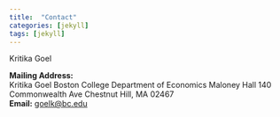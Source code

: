 ```yaml
---
title:  "Contact"
categories: [jekyll]
tags: [jekyll]
---
```

Kritika Goel

<strong>Mailing Address:</strong><br/> 
Kritika Goel
Boston College 
Department of Economics
Maloney Hall
140 Commonwealth Ave
Chestnut Hill, MA 02467 
<br/>
<strong>Email:</strong> goelk@bc.edu  
